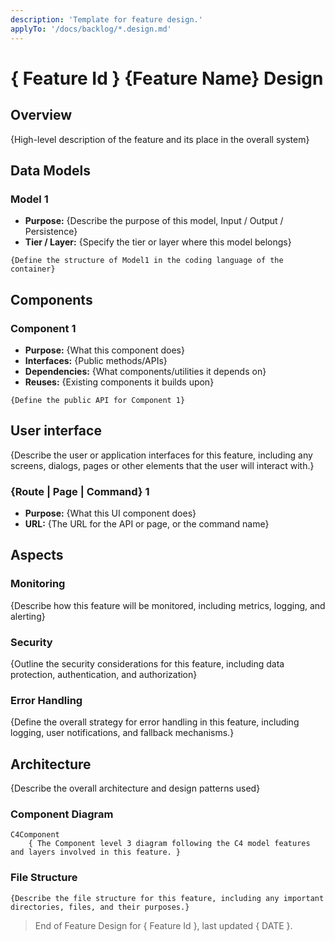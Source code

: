 ```yaml
---
description: 'Template for feature design.'
applyTo: '/docs/backlog/*.design.md'
---
```


# { Feature Id } {Feature Name} Design 

## Overview

{High-level description of the feature and its place in the overall system}

## Data Models

### Model 1

- **Purpose:** {Describe the purpose of this model, Input / Output / Persistence}
- **Tier / Layer:** {Specify the tier or layer where this model belongs}

```code-language
{Define the structure of Model1 in the coding language of the container}
```

## Components

### Component 1

- **Purpose:** {What this component does}
- **Interfaces:** {Public methods/APIs}
- **Dependencies:** {What components/utilities it depends on}
- **Reuses:** {Existing components it builds upon}
  
```code-language
{Define the public API for Component 1}
```

## User interface

{Describe the user or application interfaces for this feature, including any screens, dialogs, pages or other elements that the user will interact with.}

### {Route | Page | Command} 1

- **Purpose:** {What this UI component does}
- **URL:** {The URL for the API or page, or the command name}

## Aspects

### Monitoring

{Describe how this feature will be monitored, including metrics, logging, and alerting}

### Security

{Outline the security considerations for this feature, including data protection, authentication, and authorization}

### Error Handling

{Define the overall strategy for error handling in this feature, including logging, user notifications, and fallback mechanisms.}

## Architecture

{Describe the overall architecture and design patterns used}

### Component Diagram

```mermaid
C4Component
    { The Component level 3 diagram following the C4 model features and layers involved in this feature. }
```

### File Structure

```plaintext
{Describe the file structure for this feature, including any important directories, files, and their purposes.}
```

> End of Feature Design for { Feature Id }, last updated { DATE }.
